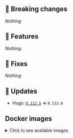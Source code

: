 ## :loudspeaker: Breaking changes

*Nothing*


## :tada: Features

*Nothing*


## :bug: Fixes

*Nothing*


## :heartbeat: Updates

* Hugo: [`0.112.5`](https://github.com/floryn90/docker-hugo/releases/tag/0.112.5) => `0.112.6`


## Docker images

<details>
<summary>Click to see available images</summary>

This release is available from Docker Hub as project `floryn90/hugo` with the following tags:

| Alias tags                   | Version specific tags                      |
| ---------------------------- | ------------------------------------------ |
| `busybox`, `latest`          | `0.112.6-busybox`, `0.112.6`                     |
| `busybox-ci`, `ci`           | `0.112.6-busybox-ci`, `0.112.6-ci`               |
| `busybox-onbuild`, `onbuild` | `0.112.6-busybox-onbuild`, `0.112.6-onbuild`     |
| `alpine`                     | `0.112.6-alpine`                              |
| `alpine-ci`                  | `0.112.6-alpine-ci`                           |
| `alpine-onbuild`             | `0.112.6-alpine-onbuild`                      |
| `asciidoctor`                | `0.112.6-asciidoctor`                         |
| `asciidoctor-ci`             | `0.112.6-asciidoctor-ci`                      |
| `asciidoctor-onbuild`        | `0.112.6-asciidoctor-onbuild`                 |
| `pandoc`                     | `0.112.6-pandoc`                              |
| `pandoc-ci`                  | `0.112.6-pandoc-ci`                           |
| `pandoc-onbuild`             | `0.112.6-pandoc-onbuild`                      |
| `ext-alpine`                 | `0.112.6-ext-alpine`                          |
| `ext-alpine-ci`              | `0.112.6-ext-alpine-ci`                       |
| `ext-alpine-onbuild`         | `0.112.6-ext-alpine-onbuild`                  |
| `ext-asciidoctor`            | `0.112.6-ext-asciidoctor`                     |
| `ext-asciidoctor-ci`         | `0.112.6-ext-asciidoctor-ci`                  |
| `ext-asciidoctor-onbuild`    | `0.112.6-ext-asciidoctor-onbuild`             |
| `ext-pandoc`                 | `0.112.6-ext-pandoc`                          |
| `ext-pandoc-ci`              | `0.112.6-ext-pandoc-ci`                       |
| `ext-pandoc-onbuild`         | `0.112.6-ext-pandoc-onbuild`                  |
| `debian`                     | `0.112.6-debian`                              |
| `debian-ci`                  | `0.112.6-debian-ci`                           |
| `debian-onbuild`             | `0.112.6-debian-onbuild`                      |
| `ext-debian`, `ext`, `latest-ext` | `0.112.6-ext-debian`, `0.112.6-ext`         |
| `ext-debian-ci`, `ext-ci`    | `0.112.6-ext-debian-ci`, `0.112.6-ext-ci`        |
| `ext-debian-onbuild`, `ext-onbuild` | `0.112.6-ext-debian-onbuild`, `0.112.6-ext-onbuild` |
| `ubuntu`                     | `0.112.6-ubuntu`                            |
| `ubuntu-ci`                  | `0.112.6-ubuntu-ci`                         |
| `ubuntu-onbuild`             | `0.112.6-ubuntu-onbuild`                    |
| `ext-ubuntu`                 | `0.112.6-ext-ubuntu`                        |
| `ext-ubuntu-ci`              | `0.112.6-ext-ubuntu-ci`                     |
| `ext-ubuntu-onbuild`         | `0.112.6-ext-ubuntu-onbuild`                |
</details>
